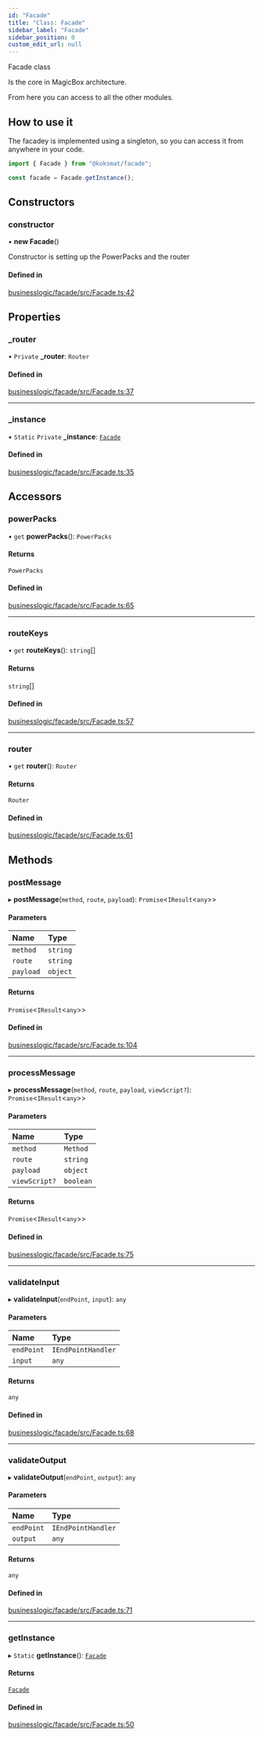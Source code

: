 ```yaml
---
id: "Facade"
title: "Class: Facade"
sidebar_label: "Facade"
sidebar_position: 0
custom_edit_url: null
---
```


Facade class

Is the core in MagicBox architecture.

From here you can access to all the other modules.

## How to use it
The facadey is implemented using a singleton, so you can access it from anywhere in your code.
```typescript
import { Facade } from "@koksmat/facade";

const facade = Facade.getInstance();

```

## Constructors

### constructor

• **new Facade**()

Constructor is setting up the PowerPacks and the router

#### Defined in

[businesslogic/facade/src/Facade.ts:42](https://github.com/koksmat-com/magicbox/blob/5d37625/businesslogic/facade/src/Facade.ts#L42)

## Properties

### \_router

• `Private` **\_router**: `Router`

#### Defined in

[businesslogic/facade/src/Facade.ts:37](https://github.com/koksmat-com/magicbox/blob/5d37625/businesslogic/facade/src/Facade.ts#L37)

___

### \_instance

▪ `Static` `Private` **\_instance**: [`Facade`](Facade.md)

#### Defined in

[businesslogic/facade/src/Facade.ts:35](https://github.com/koksmat-com/magicbox/blob/5d37625/businesslogic/facade/src/Facade.ts#L35)

## Accessors

### powerPacks

• `get` **powerPacks**(): `PowerPacks`

#### Returns

`PowerPacks`

#### Defined in

[businesslogic/facade/src/Facade.ts:65](https://github.com/koksmat-com/magicbox/blob/5d37625/businesslogic/facade/src/Facade.ts#L65)

___

### routeKeys

• `get` **routeKeys**(): `string`[]

#### Returns

`string`[]

#### Defined in

[businesslogic/facade/src/Facade.ts:57](https://github.com/koksmat-com/magicbox/blob/5d37625/businesslogic/facade/src/Facade.ts#L57)

___

### router

• `get` **router**(): `Router`

#### Returns

`Router`

#### Defined in

[businesslogic/facade/src/Facade.ts:61](https://github.com/koksmat-com/magicbox/blob/5d37625/businesslogic/facade/src/Facade.ts#L61)

## Methods

### postMessage

▸ **postMessage**(`method`, `route`, `payload`): `Promise`<`IResult`<`any`\>\>

#### Parameters

| Name | Type |
| :------ | :------ |
| `method` | `string` |
| `route` | `string` |
| `payload` | `object` |

#### Returns

`Promise`<`IResult`<`any`\>\>

#### Defined in

[businesslogic/facade/src/Facade.ts:104](https://github.com/koksmat-com/magicbox/blob/5d37625/businesslogic/facade/src/Facade.ts#L104)

___

### processMessage

▸ **processMessage**(`method`, `route`, `payload`, `viewScript?`): `Promise`<`IResult`<`any`\>\>

#### Parameters

| Name | Type |
| :------ | :------ |
| `method` | `Method` |
| `route` | `string` |
| `payload` | `object` |
| `viewScript?` | `boolean` |

#### Returns

`Promise`<`IResult`<`any`\>\>

#### Defined in

[businesslogic/facade/src/Facade.ts:75](https://github.com/koksmat-com/magicbox/blob/5d37625/businesslogic/facade/src/Facade.ts#L75)

___

### validateInput

▸ **validateInput**(`endPoint`, `input`): `any`

#### Parameters

| Name | Type |
| :------ | :------ |
| `endPoint` | `IEndPointHandler` |
| `input` | `any` |

#### Returns

`any`

#### Defined in

[businesslogic/facade/src/Facade.ts:68](https://github.com/koksmat-com/magicbox/blob/5d37625/businesslogic/facade/src/Facade.ts#L68)

___

### validateOutput

▸ **validateOutput**(`endPoint`, `output`): `any`

#### Parameters

| Name | Type |
| :------ | :------ |
| `endPoint` | `IEndPointHandler` |
| `output` | `any` |

#### Returns

`any`

#### Defined in

[businesslogic/facade/src/Facade.ts:71](https://github.com/koksmat-com/magicbox/blob/5d37625/businesslogic/facade/src/Facade.ts#L71)

___

### getInstance

▸ `Static` **getInstance**(): [`Facade`](Facade.md)

#### Returns

[`Facade`](Facade.md)

#### Defined in

[businesslogic/facade/src/Facade.ts:50](https://github.com/koksmat-com/magicbox/blob/5d37625/businesslogic/facade/src/Facade.ts#L50)
